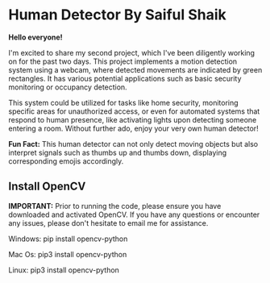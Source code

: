 
# Human Detector By Saiful Shaik


**Hello everyone!**

I'm excited to share my second project, which I've been diligently working on for the past two days. This project implements a motion detection system using a webcam, where detected movements are indicated by green rectangles. It has various potential applications such as basic security monitoring or occupancy detection.

This system could be utilized for tasks like home security, monitoring specific areas for unauthorized access, or even for automated systems that respond to human presence, like activating lights upon detecting someone entering a room. Without further ado, enjoy your very own human detector!

**Fun Fact:** This human detector can not only detect moving objects but also interpret signals such as thumbs up and thumbs down, displaying corresponding emojis accordingly.

## Install OpenCV

**IMPORTANT:** Prior to running the code, please ensure you have downloaded and activated OpenCV. If you have any questions or encounter any issues, please don't hesitate to email me for assistance.

Windows: pip install opencv-python

Mac Os: pip3 install opencv-python

Linux: pip3 install opencv-python
#




